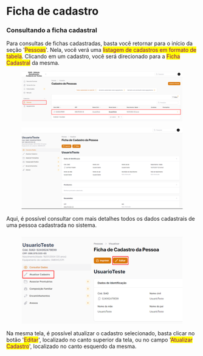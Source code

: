 # Ficha de cadastro

### Consultando a ficha cadastral

Para consultas de fichas cadastradas, basta você retornar para o início da seção '<mark style="color:purple;">Pessoas</mark>'. Nela, você verá uma <mark style="color:purple;">listagem de cadastros em formato de tabela</mark>. Clicando em um cadastro, você será direcionado para a <mark style="color:purple;">Ficha Cadastral</mark> da mesma.

<figure><img src="../.gitbook/assets/image (40).png" alt=""><figcaption></figcaption></figure>

<figure><img src="../.gitbook/assets/image (41).png" alt=""><figcaption></figcaption></figure>

Aqui, é possível consultar com mais detalhes todos os dados cadastrais de uma pessoa cadastrada no sistema.

###

<figure><img src="../.gitbook/assets/image (42).png" alt=""><figcaption></figcaption></figure>

Na mesma tela, é possível atualizar o cadastro selecionado, basta clicar no botão '<mark style="color:purple;">Editar</mark>', localizado no canto superior da tela, ou no campo '<mark style="color:purple;">Atualizar Cadastro</mark>', localizado no canto esquerdo da mesma.
